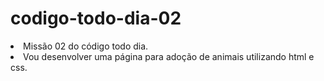 # codigo-todo-dia-02
<li>Missão 02 do código todo dia.</li>
<li>Vou desenvolver uma página para adoção de animais utilizando html e css.</li>
